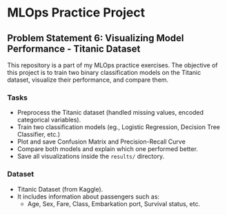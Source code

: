 # MLOps Practice Project

## Problem Statement 6: Visualizing Model Performance - Titanic Dataset

This repository is a part of my MLOps practice exercises. The objective of this project is to train two binary classification models on the Titanic dataset, visualize their performance, and compare them.

### Tasks
- Preprocess the Titanic dataset (handled missing values, encoded categorical variables).
- Train two classification models (eg., Logistic Regression, Decision Tree Classifier, etc.)
- Plot and save Confusion Matrix and Precision-Recall Curve
- Compare both models and explain which one performed better.
- Save all visualizations inside the `results/` directory.

### Dataset
- Titanic Dataset (from Kaggle).
- It includes information about passengers such as:
  - Age, Sex, Fare, Class, Embarkation port, Survival status, etc.
